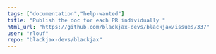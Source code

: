 ```yaml
---
tags: ["documentation","help-wanted"]
title: "Publish the doc for each PR individually "
html_url: "https://github.com/blackjax-devs/blackjax/issues/337"
user: "rlouf"
repo: "blackjax-devs/blackjax"
---
```


